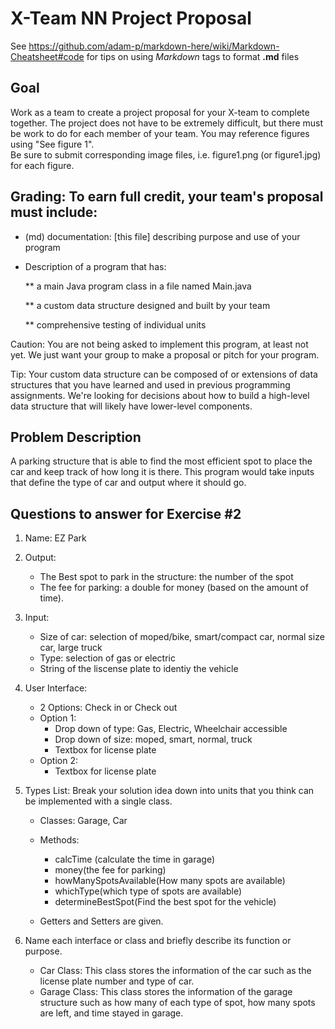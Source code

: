 # X-Team NN Project Proposal

See https://github.com/adam-p/markdown-here/wiki/Markdown-Cheatsheet#code for tips on using *Markdown* tags to format __.md__ files

## Goal

Work as a team to create a project proposal for your X-team to complete together.
The project does not have to be extremely difficult,
but there must be work to do for each member of your team.
You may reference figures using "See figure 1".  
Be sure to submit corresponding image files, i.e. figure1.png (or figure1.jpg) for each figure.

## Grading: To earn full credit, your team's proposal must include:

* (md) documentation: [this file] describing purpose and use of your program

* Description of a program that has:

  ** a main Java program class in a file named Main.java
  
  ** a custom data structure designed and built by your team
  
  ** comprehensive testing of individual units
  
 Caution: You are not being asked to implement this program, at least not yet. 
 We just want your group to make a proposal or pitch for your program.
 
 Tip: Your custom data structure can be composed of or extensions of data structures that you have learned and used in previous programming assignments.  We're looking for decisions about how to build a high-level data structure that will likely have lower-level components.

## Problem Description

A parking structure that is able to find the most efficient spot to place the car and keep track of how long it is there.
This program would take inputs that define the type of car and output where it should go.

## Questions to answer for Exercise #2

1. Name: EZ Park


2. Output:
     * The Best spot to park in the structure: the number of the spot
     * The fee for parking: a double for money (based on the amount of time).


3. Input: 
     * Size of car: selection of moped/bike, smart/compact car, normal size car, large truck
     * Type: selection of gas or electric
     * String of the liscense plate to identiy the vehicle


4. User Interface: 
     * 2 Options: Check in or Check out
     * Option 1:
        * Drop down of type: Gas, Electric, Wheelchair accessible
        * Drop down of size: moped, smart, normal, truck
        * Textbox for license plate
     * Option 2:
        * Textbox for license plate


5. Types List: Break your solution idea down into units that you think can be implemented with a single class.
     * Classes: Garage, Car
     * Methods: 
         * calcTime (calculate the time in garage) 
         * money(the fee for parking) 
         * howManySpotsAvailable(How many spots are available) 
         * whichType(which type of spots are available)
         * determineBestSpot(Find the best spot for the vehicle)
         
     * Getters and Setters are given.


6. Name each interface or class and briefly describe its function or purpose.
     * Car Class: This class stores the information of the car such as the license plate number and type of car.
     * Garage Class: This class stores the information of the garage structure such as how many of each type of spot, how many spots are left, and time stayed in garage.


